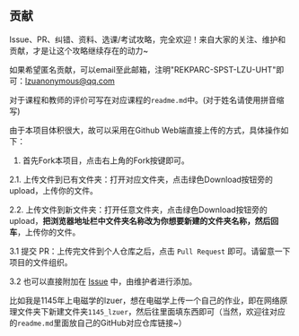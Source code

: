 ## 贡献

Issue、PR、纠错、资料、选课/考试攻略，完全欢迎！来自大家的关注、维护和贡献，才是让这个攻略继续存在的动力~

如果希望匿名贡献，可以email至此邮箱，注明"REKPARC-SPST-LZU-UHT"即可：<lzuanonymous@qq.com>

对于课程和教师的评价可写在对应课程的`readme.md`中。(对于姓名请使用拼音缩写)

由于本项目体积很大，故可以采用在Github Web端直接上传的方式，具体操作如下：

1. 首先Fork本项目，点击右上角的Fork按键即可。

2.1. 上传文件到已有文件夹：打开对应文件夹，点击绿色Download按钮旁的upload，上传你的文件。

2.2. 上传文件到新文件夹：打开任意文件夹，点击绿色Download按钮旁的upload，**把浏览器地址栏中文件夹名称改为你想要新建的文件夹名称，然后回车**，上传你的文件。

3.1 提交 PR：上传完文件到个人仓库之后，点击 `Pull Request` 即可。请留意一下项目的文件组织。

3.2 也可以直接附加在 [Issue](https://github.com/Monika-shipship/REKPARC-SPST-LZU-UHT/issues/new) 中，由维护者进行添加。

比如我是1145年上电磁学的lzuer，想在电磁学上传一个自己的作业，即在网络原理文件夹下新建文件夹`1145_lzuer`，然后往里面填东西即可（当然，欢迎往对应的`readme.md`里面放自己的GitHub对应仓库链接~）
